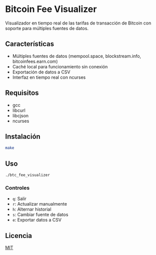# Bitcoin Fee Visualizer

Visualizador en tiempo real de las tarifas de transacción de Bitcoin con soporte para múltiples fuentes de datos.

## Características
- Múltiples fuentes de datos (mempool.space, blockstream.info, bitcoinfees.earn.com)
- Caché local para funcionamiento sin conexión
- Exportación de datos a CSV
- Interfaz en tiempo real con ncurses

## Requisitos
- gcc
- libcurl
- libcjson
- ncurses

## Instalación
```bash
make
```

## Uso
```bash
./btc_fee_visualizer
```

### Controles
- `q`: Salir
- `r`: Actualizar manualmente
- `h`: Alternar historial
- `s`: Cambiar fuente de datos
- `e`: Exportar datos a CSV

## Licencia
[MIT](LICENSE)
